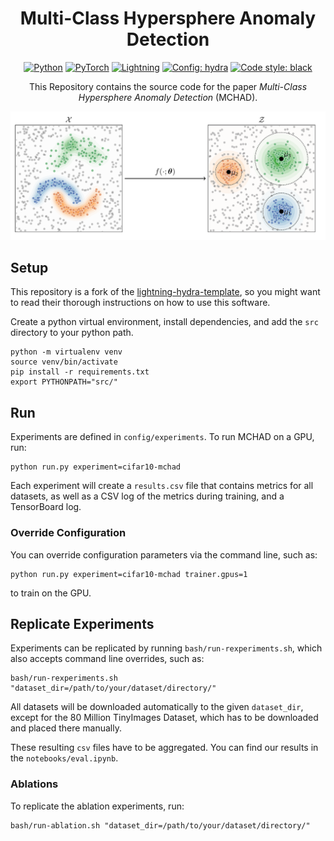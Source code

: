 <div align="center">

# Multi-Class Hypersphere Anomaly Detection


<a href="https://www.python.org/"><img alt="Python" src="https://img.shields.io/badge/-Python 3.7+-blue?style=for-the-badge&logo=python&logoColor=white"></a>
<a href="https://pytorch.org/get-started/locally/"><img alt="PyTorch" src="https://img.shields.io/badge/-PyTorch 1.8+-ee4c2c?style=for-the-badge&logo=pytorch&logoColor=white"></a>
<a href="https://pytorchlightning.ai/"><img alt="Lightning" src="https://img.shields.io/badge/-Lightning 1.5+-792ee5?style=for-the-badge&logo=pytorchlightning&logoColor=white"></a>
<a href="https://hydra.cc/"><img alt="Config: hydra" src="https://img.shields.io/badge/config-hydra 1.1-89b8cd?style=for-the-badge&labelColor=gray"></a>
<a href="https://black.readthedocs.io/en/stable/"><img alt="Code style: black" src="https://img.shields.io/badge/code%20style-black-black.svg?style=for-the-badge&labelColor=gray"></a>

This Repository contains the source code for the paper
_Multi-Class Hypersphere Anomaly Detection_ (MCHAD).

![mchad](img/mchad.png)

</div>

## Setup
This repository is a fork of the
[lightning-hydra-template](https://github.com/ashleve/lightning-hydra-template), so you might
want to read their thorough instructions on how to use this software.

Create a python virtual environment, install dependencies, and
add the `src`  directory to your python path.

```
python -m virtualenv venv
source venv/bin/activate
pip install -r requirements.txt
export PYTHONPATH="src/"
```

## Run

Experiments are defined in `config/experiments`.
To run MCHAD on a GPU, run:

```
python run.py experiment=cifar10-mchad
```

Each experiment will create a `results.csv` file that contains metrics for all datasets, as
well as a CSV log of the metrics during training, and a TensorBoard log.

### Override Configuration
You can override configuration parameters via the command line, such as:
```shell
python run.py experiment=cifar10-mchad trainer.gpus=1
```
to train on the GPU.

## Replicate Experiments
Experiments can be replicated by running `bash/run-rexperiments.sh`,
which also accepts command line overrides, such as:
```
bash/run-rexperiments.sh "dataset_dir=/path/to/your/dataset/directory/"
```

All datasets will be downloaded automatically to the given `dataset_dir`,
except for the 80 Million TinyImages Dataset, which has to be downloaded and placed there manually.

These resulting `csv` files have to be aggregated.
You can find our results in the `notebooks/eval.ipynb`.

### Ablations

To replicate the ablation experiments, run:
```shell
bash/run-ablation.sh "dataset_dir=/path/to/your/dataset/directory/"
```
